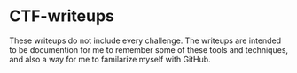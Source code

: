 # CTF-writeups

These writeups do not include every challenge. The writeups are intended to be documention for me to remember some of these tools and techniques, and also a way for me to familarize myself with GitHub.
